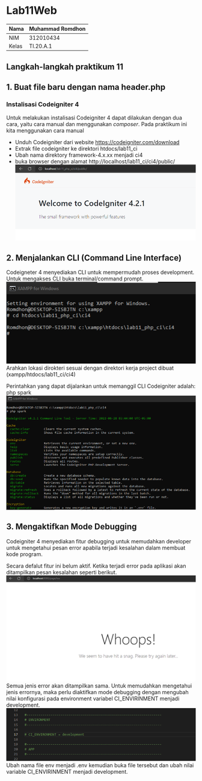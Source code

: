 # Lab11Web
| Nama  | Muhammad Romdhon    |
| ------- | ----------------- |
| NIM   | 312010434          |
| Kelas | TI.20.A.1          |

## Langkah-langkah praktikum 11

## 1. Buat file baru dengan nama header.php
### Instalisasi Codeigniter 4
Untuk melakukan instalisasi Codeigniter 4 dapat dilakukan dengan dua cara, yaitu cara manual dan menggunakan *composer*. Pada praktikum ini kita menggunakan cara manual

* Unduh Codeigniter dari website https://codeigniter.com/download
* Extrak file codeigniter ke direktori htdocs/lab11_ci
* Ubah nama direktory framework-4.x.xx menjadi ci4
* buka browser dengan alamat http://localhost/lab11_ci/ci4/public/
![p](gambar/ss3.png)

## 2. Menjalankan CLI (Command Line Interface)
Codeigneter 4 menyediakan CLI untuk mempermudah proses development. Untuk mengakses CLI buka terminal/command prompt.<br>
![p](gambar/ss1.png)<br>
Arahkan lokasi dirokteri sesuai dengan direktori kerja project dibuat (xampp/htdocs/lab11_ci/ci4)

Perintahkan yang dapat dijalankan untuk memanggil CLI Codeigniter adalah:<br>
php spark<br>
![p](gambar/ss2.png)<br>
## 3. Mengaktifkan Mode Debugging<br>
Codeigniter 4 menyediakan fitur debugging untuk memudahkan developer untuk mengetahui pesan error apabila terjadi kesalahan dalam membuat kode program.<br>

Secara defalut fitur ini belum aktif. Ketika terjadi error pada aplikasi akan ditampilkan pesan kesalahan seperti berikut.<br> 
![p](gambar/ss9.png)<br>
Semua jenis error akan ditampilkan sama. Untuk memudahkan mengetahui jenis errornya, maka perlu diaktifkan mode debugging dengan mengubah nilai konfigurasi pada environment variabel CI_ENVIRINMENT menjadi development.<br>
![p](gambar/ss4.png)<br>
Ubah nama file env menjadi .env kemudian buka file tersebut dan ubah nilai variable CI_ENVIRINMENT menjadi development.<br>